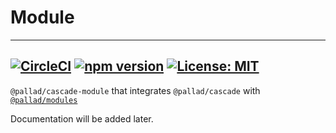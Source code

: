 # Module

---
[![CircleCI](https://circleci.com/gh/pallad-ts/cascade/tree/master.svg?style=svg)](https://circleci.com/gh/pallad-ts/cascade/tree/master)
[![npm version](https://badge.fury.io/js/@pallad%2Fcascade-module.svg)](https://badge.fury.io/js/@pallad%2Fcascade)
[![License: MIT](https://img.shields.io/badge/License-MIT-green.svg)](https://opensource.org/licenses/MIT)
---

`@pallad/cascade-module` that integrates `@pallad/cascade` with [`@pallad/modules`](https://github.com/pallad-ts/modules)

Documentation will be added later.
